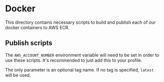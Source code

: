 # Docker
This directory contains necessary scripts to build and publish each of our docker containers to AWS ECR.

## Publish scripts
The `AWS_ACCOUNT_NUMBER` environment variable will need to be set in order to use these scripts. It's recommended to just add this to your profile.

The only parameter is an optional tag name. If no tag is specified, `latest` will be used.